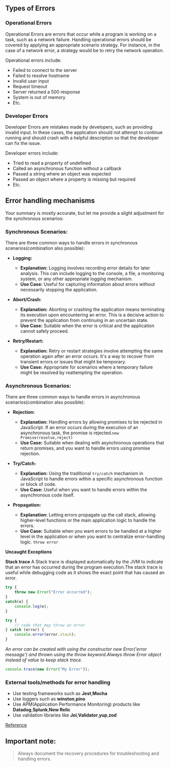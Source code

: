 ## Types of Errors


### Operational Errors

Operational Errors are errors that occur while a program is working on a task, such as a network failure. Handling operational errors should be covered by applying an appropriate scenario strategy. For instance, in the case of a network error, a strategy would be to retry the network operation.

Operational errors include:

- Failed to connect to the server
- Failed to resolve hostname
- Invalid user input
- Request timeout
- Server returned a 500 response
- System is out of memory
- Etc.

### Developer Errors

Developer Errors are mistakes made by developers, such as providing invalid input. In these cases, the application should not attempt to continue running and should crash with a helpful description so that the developer can fix the issue.

Developer errors include:

- Tried to read a property of undefined
- Called an asynchronous function without a callback
- Passed a string where an object was expected
- Passed an object where a property is missing but required
- Etc.

## Error handling mechanisms

Your summary is mostly accurate, but let me provide a slight adjustment for the synchronous scenarios:

### Synchronous Scenarios:

There are three common ways to handle errors in synchronous scenarios(combination also possible):

- **Logging:**
  - **Explanation:** Logging involves recording error details for later analysis. This can include logging to the console, a file, a monitoring system, or any other appropriate logging mechanism.
  - **Use Case:** Useful for capturing information about errors without necessarily stopping the application.

- **Abort/Crash:**
  - **Explanation:** Aborting or crashing the application means terminating its execution upon encountering an error. This is a decisive action to prevent the application from continuing in an uncertain state.
  - **Use Case:** Suitable when the error is critical and the application cannot safely proceed.

- **Retry/Restart:**
  - **Explanation:** Retry or restart strategies involve attempting the same operation again after an error occurs. It's a way to recover from transient errors or issues that might be temporary.
  - **Use Case:** Appropriate for scenarios where a temporary failure might be resolved by reattempting the operation.


### Asynchronous Scenarios:

There are three common ways to handle errors in asynchronous scenarios(combination also possible):

- **Rejection:**
  - **Explanation:** Handling errors by allowing promises to be rejected in JavaScript. If an error occurs during the execution of an asynchronous task, the promise is rejected.`new Promise(resolve,reject)`
  - **Use Case:** Suitable when dealing with asynchronous operations that return promises, and you want to handle errors using promise rejection.

- **Try/Catch:**
  - **Explanation:** Using the traditional `try/catch` mechanism in JavaScript to handle errors within a specific asynchronous function or block of code.
  - **Use Case:** Useful when you want to handle errors within the asynchronous code itself.

- **Propagation:**
  - **Explanation:** Letting errors propagate up the call stack, allowing higher-level functions or the main application logic to handle the errors.
  - **Use Case:** Suitable when you want errors to be handled at a higher level in the application or when you want to centralize error-handling logic. `throw error`

**Uncaught Exceptions**


**Stack trace**
A Stack trace is displayed automatically by the JVM to indicate that an error has occurred during the program execution.The stack trace is useful while debugging code as it shows the exact point that has caused an error. 

```javascript
try { 
	throw new Error("Error occurred"); 
} 
catch(e) { 
	console.log(e); 
} 
```
```javascript
try {
    // code that may throw an error
} catch (error) {
    console.error(error.stack);
}
```
*An error can be created with using the constructor new Error('error message') and thrown using the throw keyword.Always throw Error object instead of value to keep stack trace.*

```javascript
console.trace(new Error("My Error"));
```

### External tools/methods for error handling

- Use testing frameworks such as **Jest**,**Mocha**
- Use loggers such as **winston**,**pino**
- Use APM(Application Performance Monitoring) products like **Datadog**,**Splunk**,**New Relic**
- Use validation libraries like **Joi**,**Validator**,**yup**,**zod**

[Reference](https://github.com/Prakharsvnit/nodebestpractices?tab=readme-ov-file#2-error-handling-practices)

## Important note:
> Always document the recovery procedures for troubleshooting and handling errors. 